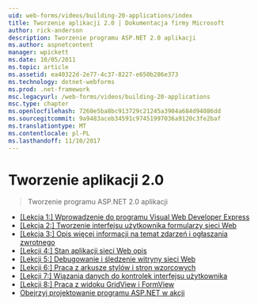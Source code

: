 ```yaml
---
uid: web-forms/videos/building-20-applications/index
title: Tworzenie aplikacji 2.0 | Dokumentacja firmy Microsoft
author: rick-anderson
description: Tworzenie programu ASP.NET 2.0 aplikacji
ms.author: aspnetcontent
manager: wpickett
ms.date: 10/05/2011
ms.topic: article
ms.assetid: ea40322d-2e77-4c37-8227-e650b286e373
ms.technology: dotnet-webforms
ms.prod: .net-framework
msc.legacyurl: /web-forms/videos/building-20-applications
msc.type: chapter
ms.openlocfilehash: 7260e5ba8bc913729c21245a3904a684d94086dd
ms.sourcegitcommit: 9a9483aceb34591c97451997036a9120c3fe2baf
ms.translationtype: MT
ms.contentlocale: pl-PL
ms.lasthandoff: 11/10/2017
---
```

<a name="building-20-applications"></a>Tworzenie aplikacji 2.0
====================
> Tworzenie programu ASP.NET 2.0 aplikacji


- [[Lekcja 1:] Wprowadzenie do programu Visual Web Developer Express](lesson-1-getting-started-with-visual-web-developer-express.md)
- [[Lekcja 2:] Tworzenie interfejsu użytkownika formularzy sieci Web](lesson-2-creating-a-web-forms-user-interface.md)
- [[Lekcja 3:] Opis więcej informacji na temat zdarzeń i ogłaszania zwrotnego](lesson-3-understanding-more-about-events-and-postback.md)
- [[Lekcji 4:] Stan aplikacji sieci Web opis](lesson-4-understanding-web-application-state.md)
- [[Lekcji 5:] Debugowanie i śledzenie witryny sieci Web](lesson-5-debugging-and-tracing-your-website.md)
- [[Lekcji 6:] Praca z arkusze stylów i stron wzorcowych](lesson-6-working-with-stylesheets-and-master-pages.md)
- [[Lekcji 7:] Wiązania danych do kontrolek interfejsu użytkownika](lesson-7-databinding-to-user-interface-controls.md)
- [[Lekcji 8:] Praca z widoku GridView i FormView](lesson-8-working-with-the-gridview-and-formview.md)
- [Obejrzyj projektowanie programu ASP.NET w akcji](watch-aspnet-development-in-action.md)

